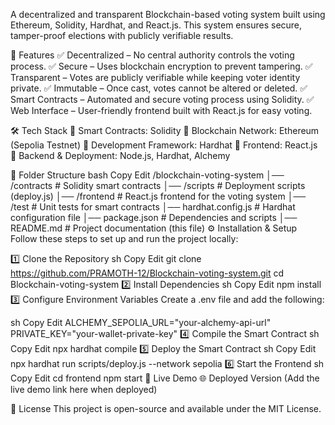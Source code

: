 A decentralized and transparent Blockchain-based voting system built using Ethereum, Solidity, Hardhat, and React.js. This system ensures secure, tamper-proof elections with publicly verifiable results.

🚀 Features
✅ Decentralized – No central authority controls the voting process.
✅ Secure – Uses blockchain encryption to prevent tampering.
✅ Transparent – Votes are publicly verifiable while keeping voter identity private.
✅ Immutable – Once cast, votes cannot be altered or deleted.
✅ Smart Contracts – Automated and secure voting process using Solidity.
✅ Web Interface – User-friendly frontend built with React.js for easy voting.

🛠 Tech Stack
🔹 Smart Contracts: Solidity
🔹 Blockchain Network: Ethereum (Sepolia Testnet)
🔹 Development Framework: Hardhat
🔹 Frontend: React.js
🔹 Backend & Deployment: Node.js, Hardhat, Alchemy

📂 Folder Structure
bash
Copy
Edit
/blockchain-voting-system
│── /contracts        # Solidity smart contracts
│── /scripts          # Deployment scripts (deploy.js)
│── /frontend         # React.js frontend for the voting system
│── /test             # Unit tests for smart contracts
│── hardhat.config.js # Hardhat configuration file
│── package.json      # Dependencies and scripts
│── README.md         # Project documentation (this file)
⚙️ Installation & Setup
Follow these steps to set up and run the project locally:

1️⃣ Clone the Repository
sh
Copy
Edit
git clone https://github.com/PRAMOTH-12/Blockchain-voting-system.git
cd Blockchain-voting-system
2️⃣ Install Dependencies
sh
Copy
Edit
npm install
3️⃣ Configure Environment Variables
Create a .env file and add the following:

sh
Copy
Edit
ALCHEMY_SEPOLIA_URL="your-alchemy-api-url"
PRIVATE_KEY="your-wallet-private-key"
4️⃣ Compile the Smart Contract
sh
Copy
Edit
npx hardhat compile
5️⃣ Deploy the Smart Contract
sh
Copy
Edit
npx hardhat run scripts/deploy.js --network sepolia
6️⃣ Start the Frontend
sh
Copy
Edit
cd frontend
npm start
🔗 Live Demo
🌐 Deployed Version (Add the live demo link here when deployed)

📜 License
This project is open-source and available under the MIT License.

